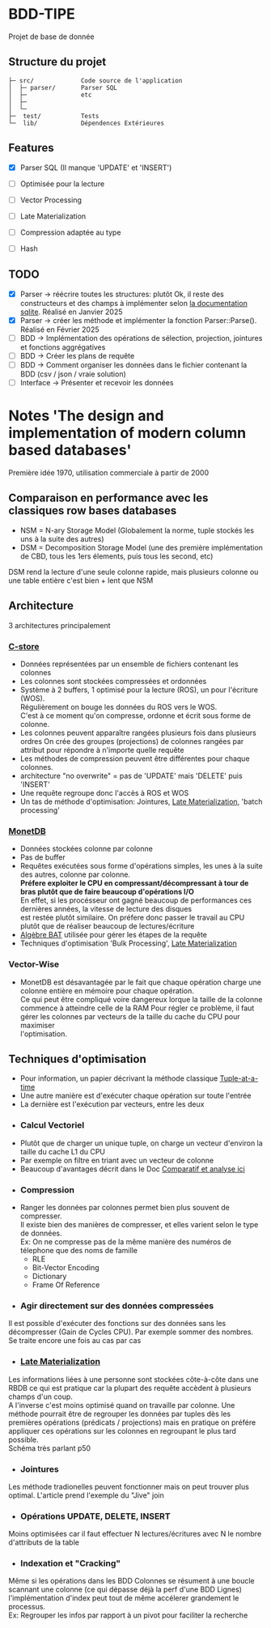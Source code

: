 # BDD-TIPE 

Projet de base de donnée

Structure du projet
-------------------

    ├─ src/             Code source de l'application 
    │  ├─ parser/       Parser SQL 
    │  ├─               etc
    │  ├─ 
    │  └─
    ├─  test/           Tests
    └─  lib/            Dépendences Extérieures


Features
--------
 
- [x] Parser SQL (Il manque 'UPDATE' et 'INSERT')
- [ ] Optimisée pour la lecture
- [ ] Vector Processing
- [ ] Late Materialization
- [ ] Compression adaptée au type
- [ ] Hash


TODO
----

- [x] Parser -> réécrire toutes les structures: plutôt Ok, il reste des constructeurs et des champs à implémenter selon 
[la documentation sqlite](https://www.sqlite.org/lang_keywords.html). Réalisé en Janvier 2025
- [x] Parser -> créer les méthode et implémenter la fonction Parser::Parse(). Réalisé en Février 2025
- [ ] BDD -> Implémentation des opérations de sélection, projection, jointures et fonctions aggrégatives
- [ ] BDD -> Créer les plans de requête 
- [ ] BDD -> Comment organiser les données dans le fichier contenant la BDD (csv / json / vraie solution) 
- [ ] Interface -> Présenter et recevoir les données

# Notes 'The design and implementation of modern column based databases'

Première idée 1970, utilisation commerciale à partir de 2000

## Comparaison en performance avec les classiques row bases databases
- NSM = N-ary Storage Model (Globalement la norme, tuple stockés les uns à la suite des autres)
- DSM = Decomposition Storage Model (une des première implémentation de CBD, tous les 1ers élements, puis tous les second, etc) 

DSM rend la lecture d'une seule colonne rapide, mais plusieurs colonne ou une table entière c'est bien + lent que NSM

## Architecture

3 architectures principalement

### [C-store](https://web.archive.org/web/20120305151916/http://db.lcs.mit.edu/projects/cstore/#papers)

- Données représentées par un ensemble de fichiers contenant les colonnes
- Les colonnes sont stockées compressées et ordonnées
- Système à 2 buffers, 1 optimisé pour la lecture (ROS), un pour l'écriture (WOS).  
  Régulièrement on bouge les données du ROS vers le WOS.  
  C'est à ce moment qu'on compresse, ordonne et écrit sous forme de colonne.
- Les colonnes peuvent apparaître rangées plusieurs fois dans plusieurs ordres
  On crée des groupes (projections) de colonnes rangées par attribut pour répondre à n'importe quelle requête 
- Les méthodes de compression peuvent être différentes pour chaque colonnes.
- architecture "no overwrite" = pas de 'UPDATE' mais 'DELETE' puis 'INSERT'
- Une requête regroupe donc l'accès à ROS et WOS
- Un tas de méthode d'optimisation: Jointures, [Late Materialization](https://ceur-ws.org/Vol-3130/paper3.pdf), 'batch processing'



### [MonetDB](https://www.monetdb.org/documentation-Aug2024/dev-guide/monetdb-internals/design-overview/)

- Données stockées colonne par colonne
- Pas de buffer 
- Requêtes exécutées sous forme d'opérations simples, les unes à la suite des autres, colonne par colonne.  
  **Préfere exploiter le CPU en compressant/décompressant à tour de bras plutôt que de faire beaucoup d'opérations I/O**  
  En effet, si les procésseur ont gagné beaucoup de performances ces dernières années, la vitesse de lecture des disques  
  est restée plutôt similaire. On préfere donc passer le travail au CPU plutôt que de réaliser beaucoup de lectures/écriture
- [Algèbre BAT](https://www.researchgate.net/figure/MonetDB-a-BAT-Algebra-Machine_fig2_220538804) utilisée pour gérer les étapes de la requête
- Techniques d'optimisation 'Bulk Processing', [Late Materialization](https://ceur-ws.org/Vol-3130/paper3.pdf)


### Vector-Wise
- MonetDB est désavantagée par le fait que chaque opération charge une colonne entière en mémoire pour chaque opération.  
  Ce qui peut être compliqué voire dangereux lorque la taille de la colonne commence à atteindre celle de la RAM
  Pour régler ce problème, il faut gérer les colonnes par vecteurs de la taille du cache du CPU pour maximiser  
  l'optimisation.

## Techniques d'optimisation


- Pour information, un papier décrivant la méthode classique [Tuple-at-a-time](https://dl.acm.org/doi/pdf/10.1145/152610.152611)
- Une autre manière est d'exécuter chaque opération sur toute l'entrée
- La dernière est l'exécution par vecteurs, entre les deux

* ### Calcul Vectoriel
- Plutôt que de charger un unique tuple, on charge un vecteur d'environ la taille du cache L1 du CPU
- Par exemple on filtre en triant avec un vecteur de colonne 
- Beaucoup d'avantages décrit dans le Doc
[Comparatif et analyse ici](https://ir.cwi.nl/pub/13807/13807B.pdf)

* ### Compression
- Ranger les données par colonnes permet bien plus souvent de compresser.  
  Il existe bien des manières de compresser, et elles varient selon le type de données.  
  Ex: On ne compresse pas de la même manière des numéros de télephone que des noms de famille
  * RLE
  * Bit-Vector Encoding
  * Dictionary
  * Frame Of Reference 

* ### Agir directement sur des données compressées

Il est possible d'exécuter des fonctions sur des données sans les décompresser (Gain de Cycles CPU).
Par exemple sommer des nombres. Se traite encore une fois au cas par cas

* ### [Late Materialization](https://ceur-ws.org/Vol-3130/paper3.pdf)

Les informations liées à une personne sont stockées côte-à-côte dans une RBDB ce qui est pratique
car la plupart des requête accèdent à plusieurs champs d'un coup.  
A l'inverse c'est moins optimisé quand on travaille par colonne. 
Une méthode pourrait être de regrouper les données par tuples dès les premières opérations (prédicats / projections)
mais en pratique on préfére appliquer ces opérations sur les colonnes en regroupant le plus tard possible.  
Schéma très parlant p50

* ### Jointures 

Les méthode tradionelles peuvent fonctionner mais on peut trouver plus optimal. L'article 
prend l'exemple du "Jive" join

* ### Opérations UPDATE, DELETE, INSERT

Moins optimisées car il faut effectuer N lectures/écritures avec N le nombre d'attributs de 
la table

* ### Indexation et "Cracking" 

Même si les opérations dans les BDD Colonnes se résument à une boucle 
scannant une colonne (ce qui dépasse déjà la perf d'une BDD Lignes) l'implémentation d'index 
peut tout de même accélerer grandement le processus.  
Ex: Regrouper les infos par rapport à un pivot pour faciliter la recherche












